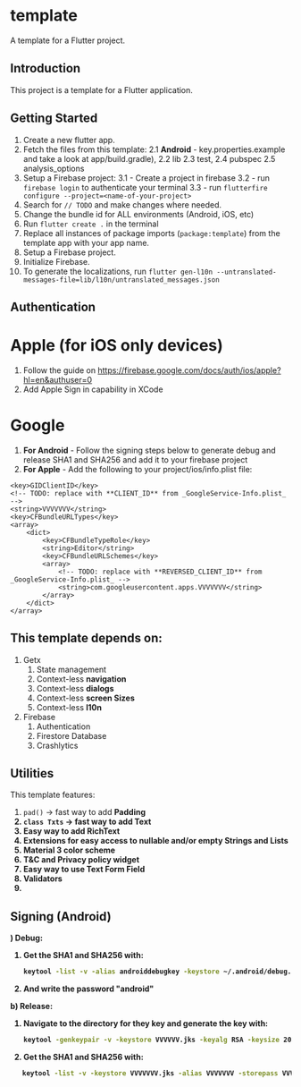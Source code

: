 # template

A template for a Flutter project.

## Introduction

This project is a template for a Flutter application.

## Getting Started
1. Create a new flutter app.
2. Fetch the files from this template:
   2.1 **Android** - key.properties.example and take a look at app/build.gradle), 
   2.2 lib
   2.3 test, 
   2.4 pubspec
   2.5 analysis_options
3. Setup a Firebase project:
   3.1 - Create a project in firebase
   3.2 - run `firebase login` to authenticate your terminal
   3.3 - run `flutterfire configure --project=<name-of-your-project>`
4. Search for `// TODO` and make changes where needed.
5. Change the bundle id for ALL environments (Android, iOS, etc)
6. Run `flutter create .` in the terminal
7. Replace all instances of package imports (`package:template`) from the template app with your
   app name.
8. Setup a Firebase project.
9. Initialize Firebase.
10. To generate the localizations, run `flutter gen-l10n --untranslated-messages-file=lib/l10n/untranslated_messages.json`


## Authentication
# Apple (for iOS only devices) 
   1. Follow the guide on https://firebase.google.com/docs/auth/ios/apple?hl=en&authuser=0
   2. Add Apple Sign in capability in XCode
# Google
   1. **For Android** - Follow the signing steps below to generate debug and release SHA1 and 
      SHA256 and add it to your firebase project 
   2. **For Apple** - Add the following to your project/ios/info.plist file:
```plist
<key>GIDClientID</key>
<!-- TODO: replace with **CLIENT_ID** from _GoogleService-Info.plist_ -->
<string>VVVVVVV</string>
<key>CFBundleURLTypes</key>
<array>
    <dict>
        <key>CFBundleTypeRole</key>
        <string>Editor</string>
        <key>CFBundleURLSchemes</key>
        <array>
            <!-- TODO: replace with **REVERSED_CLIENT_ID** from _GoogleService-Info.plist_ -->
            <string>com.googleusercontent.apps.VVVVVVV</string>
        </array>
    </dict>
</array>
```

## This template depends on:
1. Getx 
   1. State management
   2. Context-less **navigation**
   3. Context-less **dialogs**
   4. Context-less **screen Sizes**
   5. Context-less **l10n**
2. Firebase
   1. Authentication
   2. Firestore Database
   3. Crashlytics

## Utilities

This template features:
1. `pad()` -> fast way to add <b>Padding
2. `class Txts` -> fast way to add **Text**
3. Easy way to add **RichText**
4. Extensions for easy access to nullable and/or empty **String**s and **List**s
5. Material 3 color scheme
6. T&C and Privacy policy widget
7. Easy way to use Text Form Field
8. Validators
9. 

## Signing (Android)
) Debug:
1. Get the SHA1 and SHA256 with:
   ```bash
   keytool -list -v -alias androiddebugkey -keystore ~/.android/debug.keystore
   ```
2. And write the password "android"   

b) Release:
   1. Navigate to the directory for they key and **generate the key** with:
      ```bash
      keytool -genkeypair -v -keystore VVVVVV.jks -keyalg RSA -keysize 2048 -validity 10000 -alias VVVVVV -keypass VVVVVV -storepass VVVVVV
      ```
   2. Get the SHA1 and SHA256 with:
   ```bash
      keytool -list -v -keystore VVVVVVV.jks -alias VVVVVVV -storepass VVVVVVV -keypass VVVVVVV
   ```
